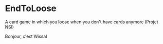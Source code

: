 # EndToLoose
A card game in which you loose when you don't have cards anymore (Projet NSI)

Bonjour, c'est Wissal
